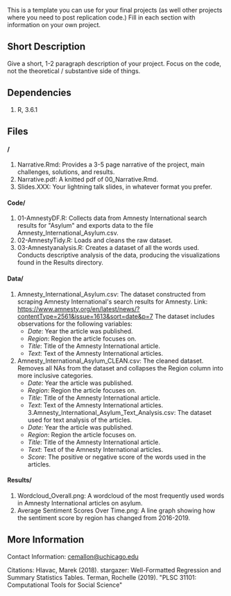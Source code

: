 This is a template you can use for your final projects (as well other projects where you need to post replication code.) Fill in each section with information on your own project.

## Short Description

Give a short, 1-2 paragraph description of your project. Focus on the code, not the theoretical / substantive side of things. 

## Dependencies

1. R, 3.6.1

## Files

#### /

1. Narrative.Rmd: Provides a 3-5 page narrative of the project, main challenges, solutions, and results.
2. Narrative.pdf: A knitted pdf of 00_Narrative.Rmd. 
3. Slides.XXX: Your lightning talk slides, in whatever format you prefer.

#### Code/
1. 01-AmnestyDF.R: Collects data from Amnesty International search results for "Asylum" and exports data to the file Amnesty_International_Asylum.csv.
2. 02-AmnestyTidy.R: Loads and cleans the raw dataset.
3. 03-Amnestyanalysis.R: Creates a dataset of all the words used. Conducts descriptive analysis of the data, producing the visualizations found in the Results directory.

#### Data/

1. Amnesty_International_Asylum.csv: The dataset constructed from scraping Amnesty International's search results for Amnesty. 
Link: https://www.amnesty.org/en/latest/news/?contentType=2561&issue=1613&sort=date&p=7
The dataset includes observations for the following variables: 
    - *Date*: Year the article was published. 
    - *Region*: Region the article focuses on. 
    - *Title*: Title of the Amnesty International article.
    - *Text*: Text of the Amnesty International articles. 
2. Amnesty_International_Asylum_CLEAN.csv: The cleaned dataset. Removes all NAs from the dataset and collapses the Region column into more inclusive categories. 
    - *Date*: Year the article was published. 
    - *Region*: Region the article focuses on.
    - *Title*: Title of the Amnesty International article.
    - *Text*: Text of the Amnesty International articles. 
3.Amnesty_International_Asylum_Text_Analysis.csv: The dataset used for text analysis of the articles. 
    - *Date*: Year the article was published. 
    - *Region*: Region the article focuses on.
    - *Title*: Title of the Amnesty International article.
    - *Text*: Text of the Amnesty International articles. 
    - *Score*: The positive or negative score of the words used in the                articles. 

#### Results/

1. Wordcloud_Overall.png: A wordcloud of the most frequently used words in Amnesty International articles on asylum.
2. Average Sentiment Scores Over Time.png: A line graph showing how the sentiment score by region has changed from 2016-2019. 

## More Information

Contact Information:
cemallon@uchicago.edu

Citations: 
Hlavac, Marek (2018). stargazer: Well-Formatted Regression and Summary Statistics Tables.
Terman, Rochelle (2019). "PLSC 31101: Computational Tools for Social Science" 


